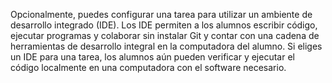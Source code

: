 Opcionalmente, puedes configurar una tarea para utilizar un ambiente de desarrollo integrado (IDE). Los IDE permiten a los alumnos escribir código, ejecutar programas y colaborar sin instalar Git y contar con una cadena de herramientas de desarrollo integral en la computadora del alumno. Si eliges un IDE para una tarea, los alumnos aún pueden verificar y ejecutar el código localmente en una computadora con el software necesario.
